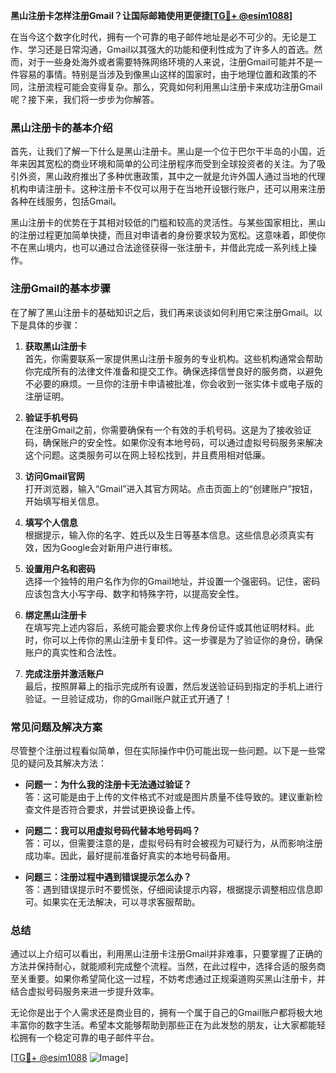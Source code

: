 **黑山注册卡怎样注册Gmail？让国际邮箱使用更便捷[[TG💪+ @esim1088](https://t.me/s/esim1088)]**

在当今这个数字化时代，拥有一个可靠的电子邮件地址是必不可少的。无论是工作、学习还是日常沟通，Gmail以其强大的功能和便利性成为了许多人的首选。然而，对于一些身处海外或者需要特殊网络环境的人来说，注册Gmail可能并不是一件容易的事情。特别是当涉及到像黑山这样的国家时，由于地理位置和政策的不同，注册流程可能会变得复杂。那么，究竟如何利用黑山注册卡来成功注册Gmail呢？接下来，我们将一步步为你解答。

### 黑山注册卡的基本介绍

首先，让我们了解一下什么是黑山注册卡。黑山是一个位于巴尔干半岛的小国，近年来因其宽松的商业环境和简单的公司注册程序而受到全球投资者的关注。为了吸引外资，黑山政府推出了多种优惠政策，其中之一就是允许外国人通过当地的代理机构申请注册卡。这种注册卡不仅可以用于在当地开设银行账户，还可以用来注册各种在线服务，包括Gmail。

黑山注册卡的优势在于其相对较低的门槛和较高的灵活性。与某些国家相比，黑山的注册过程更加简单快捷，而且对申请者的身份要求较为宽松。这意味着，即使你不在黑山境内，也可以通过合法途径获得一张注册卡，并借此完成一系列线上操作。

### 注册Gmail的基本步骤

在了解了黑山注册卡的基础知识之后，我们再来谈谈如何利用它来注册Gmail。以下是具体的步骤：

1. **获取黑山注册卡**  
   首先，你需要联系一家提供黑山注册卡服务的专业机构。这些机构通常会帮助你完成所有的法律文件准备和提交工作。确保选择信誉良好的服务商，以避免不必要的麻烦。一旦你的注册卡申请被批准，你会收到一张实体卡或电子版的注册证明。

2. **验证手机号码**  
   在注册Gmail之前，你需要确保有一个有效的手机号码。这是为了接收验证码，确保账户的安全性。如果你没有本地号码，可以通过虚拟号码服务来解决这个问题。这类服务可以在网上轻松找到，并且费用相对低廉。

3. **访问Gmail官网**  
   打开浏览器，输入“Gmail”进入其官方网站。点击页面上的“创建账户”按钮，开始填写相关信息。

4. **填写个人信息**  
   根据提示，输入你的名字、姓氏以及生日等基本信息。这些信息必须真实有效，因为Google会对新用户进行审核。

5. **设置用户名和密码**  
   选择一个独特的用户名作为你的Gmail地址，并设置一个强密码。记住，密码应该包含大小写字母、数字和特殊字符，以提高安全性。

6. **绑定黑山注册卡**  
   在填写完上述内容后，系统可能会要求你上传身份证件或其他证明材料。此时，你可以上传你的黑山注册卡复印件。这一步骤是为了验证你的身份，确保账户的真实性和合法性。

7. **完成注册并激活账户**  
   最后，按照屏幕上的指示完成所有设置，然后发送验证码到指定的手机上进行验证。一旦验证成功，你的Gmail账户就正式开通了！

### 常见问题及解决方案

尽管整个注册过程看似简单，但在实际操作中仍可能出现一些问题。以下是一些常见的疑问及其解决方法：

- **问题一：为什么我的注册卡无法通过验证？**  
  答：这可能是由于上传的文件格式不对或是图片质量不佳导致的。建议重新检查文件是否符合要求，并尝试更换设备上传。

- **问题二：我可以用虚拟号码代替本地号码吗？**  
  答：可以，但需要注意的是，虚拟号码有时会被视为可疑行为，从而影响注册成功率。因此，最好提前准备好真实的本地号码备用。

- **问题三：注册过程中遇到错误提示怎么办？**  
  答：遇到错误提示时不要慌张，仔细阅读提示内容，根据提示调整相应信息即可。如果实在无法解决，可以寻求客服帮助。

### 总结

通过以上介绍可以看出，利用黑山注册卡注册Gmail并非难事，只要掌握了正确的方法并保持耐心，就能顺利完成整个流程。当然，在此过程中，选择合适的服务商至关重要。如果你希望简化这一过程，不妨考虑通过正规渠道购买黑山注册卡，并结合虚拟号码服务来进一步提升效率。

无论你是出于个人需求还是商业目的，拥有一个属于自己的Gmail账户都将极大地丰富你的数字生活。希望本文能够帮助到那些正在为此发愁的朋友，让大家都能轻松拥有一个稳定可靠的电子邮件平台。

[[TG💪+ @esim1088](https://t.me/s/esim1088) ![Image](https://i.postimg.cc/4NQfJmqS/Snipaste-2025-05-13-00-14-12.png)]